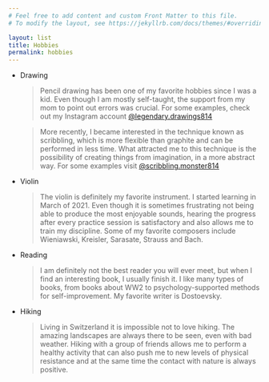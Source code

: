 ```yaml
---
# Feel free to add content and custom Front Matter to this file.
# To modify the layout, see https://jekyllrb.com/docs/themes/#overriding-theme-defaults

layout: list
title: Hobbies
permalink: hobbies
---
```


- Drawing
  > Pencil drawing has been one of my favorite hobbies since I was a kid. Even though I am mostly self-taught, the support from my mom to point out errors was crucial. For some examples, check out my Instagram account [@legendary.drawings814](https://www.instagram.com/legendary.drawings814/?hl=en)

  > More recently, I became interested in the technique known as scribbling, which is more flexible than graphite and can be performed in less time. What attracted me to this technique is the possibility of creating things from imagination, in a more abstract way. For some examples visit [@scribbling.monster814](https://www.instagram.com/scribbling.monster814/?hl=en)

- Violin
  > The violin is definitely my favorite instrument. I started learning in March of 2021. Even though it is sometimes frustrating not being able to produce the most enjoyable sounds, hearing the progress after every practice session is satisfactory and also allows me to train my discipline. Some of my favorite composers include Wieniawski, Kreisler, Sarasate, Strauss and Bach.

- Reading
  > I am definitely not the best reader you will ever meet, but when I find an interesting book, I usually finish it. I like many types of books, from books about WW2 to psychology-supported methods for self-improvement. My favorite writer is Dostoevsky.

- Hiking
  > Living in Switzerland it is impossible not to love hiking. The amazing landscapes are always there to be seen, even with bad weather. Hiking with a group of friends allows me to perform a healthy activity that can also push me to new levels of physical resistance and at the same time the contact with nature is always positive.
